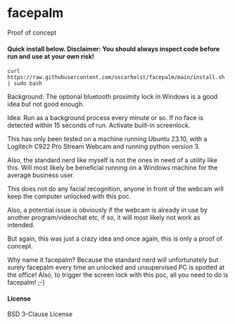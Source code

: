 # facepalm
Proof of concept

#### Quick install below. Disclaimer: You should always inspect code before run and use at your own risk!
```
curl https://raw.githubusercontent.com/oscarholst/facepalm/main/install.sh | sudo bash
```

Background: The optional bluetooth proximity lock in Windows is a good idea but not good enough.

Idea: Run as a background process every minute or so. If no face is detected within 15 seconds of run. Activate built-in screenlock.

This has only been tested on a machine running Ubuntu 23.10, with a Logitech C922 Pro Stream Webcam and running python version 3.

Also, the standard nerd like myself is not the ones in need of a utility like this. Will most likely be beneficial running on a Windows machine for the average business user.

This does not do any facial recognition, anyone in front of the webcam will keep the computer unlocked with this poc.

Also, a potential issue is obviously if the webcam is already in use by another program/videochat etc, if so, it will most likely not work as intended.

But again, this was just a crazy idea and once again, this is only a proof of concept.

Why name it facepalm?
Because the standard nerd will unfortunately but surely facepalm every time an unlocked and unsupervised PC is spotted at the office!
Also, to trigger the screen lock with this poc, all you need to do is facepalm! ;-)


#### License
BSD 3-Clause License
